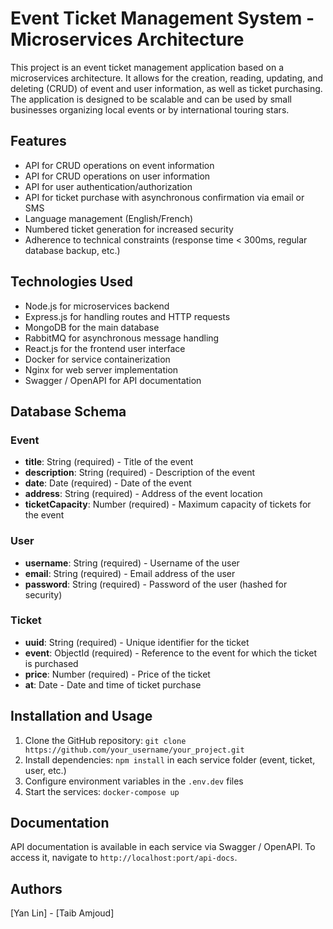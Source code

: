# Event Ticket Management System - Microservices Architecture

This project is an event ticket management application based on a microservices architecture. It allows for the creation, reading, updating, and deleting (CRUD) of event and user information, as well as ticket purchasing. The application is designed to be scalable and can be used by small businesses organizing local events or by international touring stars.

## Features

- API for CRUD operations on event information
- API for CRUD operations on user information
- API for user authentication/authorization
- API for ticket purchase with asynchronous confirmation via email or SMS
- Language management (English/French)
- Numbered ticket generation for increased security
- Adherence to technical constraints (response time < 300ms, regular database backup, etc.)

## Technologies Used

- Node.js for microservices backend
- Express.js for handling routes and HTTP requests
- MongoDB for the main database
- RabbitMQ for asynchronous message handling
- React.js for the frontend user interface
- Docker for service containerization
- Nginx for web server implementation
- Swagger / OpenAPI for API documentation

## Database Schema

### Event
- **title**: String (required) - Title of the event
- **description**: String (required) - Description of the event
- **date**: Date (required) - Date of the event
- **address**: String (required) - Address of the event location
- **ticketCapacity**: Number (required) - Maximum capacity of tickets for the event

### User
- **username**: String (required) - Username of the user
- **email**: String (required) - Email address of the user
- **password**: String (required) - Password of the user (hashed for security)

### Ticket
- **uuid**: String (required) - Unique identifier for the ticket
- **event**: ObjectId (required) - Reference to the event for which the ticket is purchased
- **price**: Number (required) - Price of the ticket
- **at**: Date - Date and time of ticket purchase

## Installation and Usage

1. Clone the GitHub repository: `git clone https://github.com/your_username/your_project.git`
2. Install dependencies: `npm install` in each service folder (event, ticket, user, etc.)
3. Configure environment variables in the `.env.dev` files
4. Start the services: `docker-compose up`

## Documentation

API documentation is available in each service via Swagger / OpenAPI. To access it, navigate to `http://localhost:port/api-docs`.

## Authors

[Yan Lin] - [Taib Amjoud]
